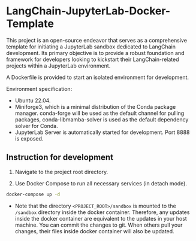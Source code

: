 # LangChain-JupyterLab-Docker-Template

This project is an open-source endeavor that serves as a comprehensive template for initiating a JupyterLab sandbox dedicated to LangChain development. Its primary objective is to provide a robust foundation and framework for developers looking to kickstart their LangChain-related projects within a JupyterLab environment.

A Dockerfile is provided to start an isolated environment for development.

Environment specification:

- Ubuntu 22.04.
- Miniforge3, which is a minimal distribution of the Conda package manager. conda-forge will be used as the default channel for pulling packages, conda-libmamba-solver is used as the default dependency solver for Conda.
- JupyterLab Server is automatically started for development. Port 8888 is exposed.

## Instruction for development

1. Navigate to the project root directory.

2. Use Docker Compose to run all necessary services (in detach mode).

```bash
docker-compose up -d
```

- Note that the directory `<PROJECT_ROOT>/sandbox` is mounted to the `/sandbox` directory inside the docker container. Therefore, any updates inside the docker container are equivalent to the updates in your host machine. You can commit the changes to git. When others pull your changes, their files inside docker container will also be updated.
